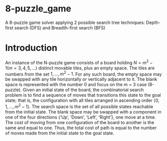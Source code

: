 # 8-puzzle_game
A 8-puzzle game solver applying 2 possible search tree techniques: Depth-first search (DFS)  and Breadth-first search (BFS)

# Introduction

An instance of the N-puzzle game consists of a board holding $`N = m^2 − 1   (m = 3, 4, 5, ...)`$ distinct movable tiles, plus an empty space. The tiles are numbers from the set $`{1, …, m^2 − 1}`$. 
For any such board, the empty space may be swapped with any tile horizontally or vertically adjacent to it. The blank space is represented with the number 0 and focus on the m = 3 case (8-puzzle).
Given an initial state of the board, the combinatorial search problem is to find a sequence of moves that transitions this state to the goal state; that is, the configuration with all tiles arranged in ascending order $`⟨0, 1, …, m^2 − 1⟩`$. 
The search space is the set of all possible states reachable from the initial state.
The blank space may be swapped with a component in one of the four directions {‘Up’, ‘Down’, ‘Left’, ‘Right’}, one move at a time. The cost of moving from one configuration of the board to another is the same and equal to one. Thus, the total cost of path is equal to the number of moves made from the initial state to the goal state.
